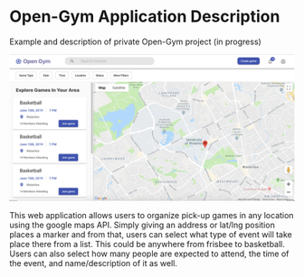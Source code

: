 # Open-Gym Application Description
Example and description of private Open-Gym project (in progress)

![](/open-gym.png)

This web application allows users to organize pick-up games in any location using the google maps API. Simply giving an address or lat/lng position places a marker and from that, users can select what type of event will take place there from a list. This could be anywhere from frisbee to basketball. Users can also select how many people are expected to attend, the time of the event, and name/description of it as well.
